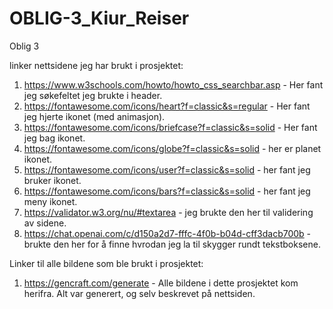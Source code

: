 # OBLIG-3_Kiur_Reiser
Oblig 3 

linker nettsidene jeg har brukt i prosjektet:

1. https://www.w3schools.com/howto/howto_css_searchbar.asp - Her fant jeg søkefeltet jeg brukte i header.
2. https://fontawesome.com/icons/heart?f=classic&s=regular - Her fant jeg hjerte ikonet (med animasjon).
3. https://fontawesome.com/icons/briefcase?f=classic&s=solid - Her fant jeg bag ikonet.
4. https://fontawesome.com/icons/globe?f=classic&s=solid - her er planet ikonet.
5. https://fontawesome.com/icons/user?f=classic&s=solid - her fant jeg bruker ikonet.
6. https://fontawesome.com/icons/bars?f=classic&s=solid - her fant jeg meny ikonet.
7. https://validator.w3.org/nu/#textarea - jeg brukte den her til validering av sidene.
8. https://chat.openai.com/c/d150a2d7-fffc-4f0b-b04d-cff3dacb700b - brukte den her for å finne hvrodan jeg la til skygger rundt tekstboksene.

Linker til alle bildene som ble brukt i prosjektet:

1. https://gencraft.com/generate - Alle bildene i dette prosjektet kom herifra. Alt var generert, og selv beskrevet på nettsiden.

